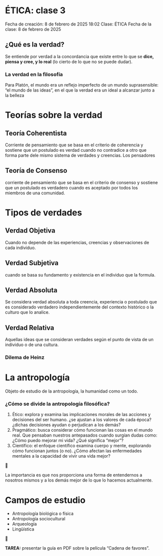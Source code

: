 # ÉTICA: clase 3

Fecha de creación: 8 de febrero de 2025 18:02
Clase: ÉTICA
Fecha de la clase: 8 de febrero de 2025

## ¿Qué es la verdad?

Se entiende por verdad a la concordancia que existe entre lo que se **dice, piensa y cree, y lo real** (lo cierto de lo que no se puede dudar).

### La verdad en la filosofía

Para Platón, el mundo era un reflejo imperfecto de un mundo suprasensible: “el mundo de las ideas”, en el que la verdad era un ideal a alcanzar junto a la belleza

# Teorías sobre la verdad

## Teoría Coherentista

Corriente de pensamiento que se basa en el criterio de coherencia y sostiene que un postulado es verdad cuando no contradice a otro que forma parte dele mismo sistema de verdades y creencias. Los pensadores

## Teoría de Consenso

corriente de pensamiento que se basa en el criterio de consenso y sostiene que un postulado es verdadero cuando es aceptado por todos los miembros de una comunidad.

# Tipos de verdades

## Verdad Objetiva

Cuando no depende de las experiencias, creencias y observaciones de cada individuo.

## Verdad Subjetiva

cuando se basa su fundamento y existencia en el individuo que la formula.

## Verdad Absoluta

Se considera verdad absoluta a toda creencia, experiencia o postulado que es considerado verdadero independientemente del contexto histórico o la culturo que lo analice.

## Verdad Relativa

Aquellas ideas que se consideran verdades según el punto de vista de un individuo o de una cultura.

### Dilema de Heinz

# La antropología

Objeto de estudio de la antropología, la humanidad como un todo.

### ¿Cómo se divide la antropología filosófica?

1. Ético: explora y examina las implicaciones morales de las acciones y decisiones del ser humano. ¿se ajustan a los valores de cada época? ¿dichas decisiones ayudan o perjudican a los demás?
2. Pragmático: busca considerar cómo funcionan las cosas en el mundo real. Que pensaban nuestros antepasados cuando surgían dudas como: ¿Cómo puedo mejorar mi vida? ¿Qué significa “mejor”?
3. Científico: el enfoque científico examina cuerpo y mente, explorando cómo funcionan juntos (o no). ¿Cómo afectan las enfermedades mentales a la capacidad de vivir una vida mejor?

<aside>
📝

La importancia es que nos proporciona una forma de entendernos a nosotros mismos y a los demás mejor de lo que lo hacemos actualmente.

</aside>

# Campos de estudio

- Antropología biológica o física
- Antropología sociocultural
- Arqueología
- Lingüística

<aside>
📝

**TAREA:** presentar la guía en PDF sobre la película “Cadena de favores”.

</aside>

###